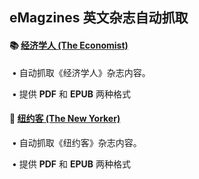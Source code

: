 ## eMagzines 英文杂志自动抓取

#### 📚 [**经济学人 (The Economist)**](https://github.com/plsy1/emagzines/tree/magzines/the_economist)

​	•	自动抓取《经济学人》杂志内容。

​	•	提供 **PDF** 和 **EPUB** 两种格式

#### 📰 [**纽约客 (The New Yorker)**](https://github.com/plsy1/emagzines/tree/magzines/the_new_yorker)

​	•	自动抓取《纽约客》杂志内容。

​	•	提供 **PDF** 和 **EPUB** 两种格式
